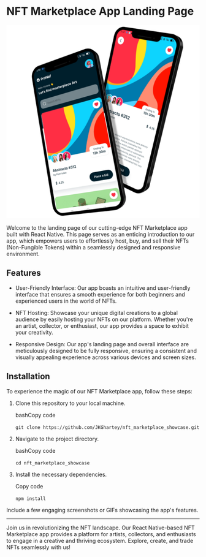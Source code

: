 NFT Marketplace App Landing Page
================================

![App Banner](https://github.com/JKGhartey/nft_marketplace_showcase/blob/master/src/assets/home_hero.png)

Welcome to the landing page of our cutting-edge NFT Marketplace app built with React Native. This page serves as an enticing introduction to our app, which empowers users to effortlessly host, buy, and sell their NFTs (Non-Fungible Tokens) within a seamlessly designed and responsive environment.

Features
--------

-   User-Friendly Interface: Our app boasts an intuitive and user-friendly interface that ensures a smooth experience for both beginners and experienced users in the world of NFTs.

-   NFT Hosting: Showcase your unique digital creations to a global audience by easily hosting your NFTs on our platform. Whether you're an artist, collector, or enthusiast, our app provides a space to exhibit your creativity.

-   Responsive Design: Our app's landing page and overall interface are meticulously designed to be fully responsive, ensuring a consistent and visually appealing experience across various devices and screen sizes.

Installation
------------

To experience the magic of our NFT Marketplace app, follow these steps:

1.  Clone this repository to your local machine.

    bashCopy code

    `git clone https://github.com/JKGhartey/nft_marketplace_showcase.git`

2.  Navigate to the project directory.

    bashCopy code

    `cd nft_marketplace_showcase`

3.  Install the necessary dependencies.

    Copy code

    `npm install`


Include a few engaging screenshots or GIFs showcasing the app's features.

* * * * *

Join us in revolutionizing the NFT landscape. Our React Native-based NFT Marketplace app provides a platform for artists, collectors, and enthusiasts to engage in a creative and thriving ecosystem. Explore, create, and trade NFTs seamlessly with us!
